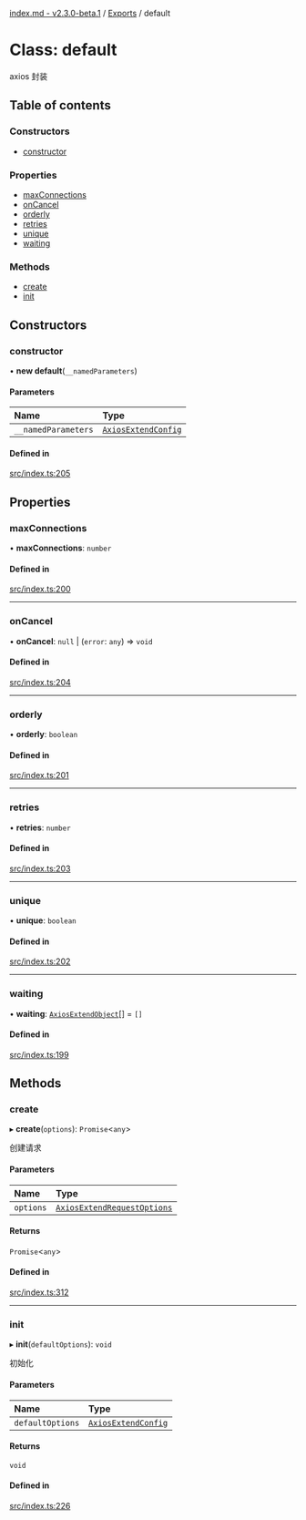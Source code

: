 [index.md - v2.3.0-beta.1](../README.md) / [Exports](../modules.md) / default

# Class: default

axios 封装

## Table of contents

### Constructors

-   [constructor](default.md#constructor)

### Properties

-   [maxConnections](default.md#maxconnections)
-   [onCancel](default.md#oncancel)
-   [orderly](default.md#orderly)
-   [retries](default.md#retries)
-   [unique](default.md#unique)
-   [waiting](default.md#waiting)

### Methods

-   [create](default.md#create)
-   [init](default.md#init)

## Constructors

### constructor

• **new default**(`__namedParameters`)

#### Parameters

| Name                | Type                                                      |
| :------------------ | :-------------------------------------------------------- |
| `__namedParameters` | [`AxiosExtendConfig`](../interfaces/AxiosExtendConfig.md) |

#### Defined in

[src/index.ts:205](https://github.com/saqqdy/axios-ex/blob/41c4f04/src/index.ts#L205)

## Properties

### maxConnections

• **maxConnections**: `number`

#### Defined in

[src/index.ts:200](https://github.com/saqqdy/axios-ex/blob/41c4f04/src/index.ts#L200)

---

### onCancel

• **onCancel**: `null` \| (`error`: `any`) => `void`

#### Defined in

[src/index.ts:204](https://github.com/saqqdy/axios-ex/blob/41c4f04/src/index.ts#L204)

---

### orderly

• **orderly**: `boolean`

#### Defined in

[src/index.ts:201](https://github.com/saqqdy/axios-ex/blob/41c4f04/src/index.ts#L201)

---

### retries

• **retries**: `number`

#### Defined in

[src/index.ts:203](https://github.com/saqqdy/axios-ex/blob/41c4f04/src/index.ts#L203)

---

### unique

• **unique**: `boolean`

#### Defined in

[src/index.ts:202](https://github.com/saqqdy/axios-ex/blob/41c4f04/src/index.ts#L202)

---

### waiting

• **waiting**: [`AxiosExtendObject`](../interfaces/AxiosExtendObject.md)[] = `[]`

#### Defined in

[src/index.ts:199](https://github.com/saqqdy/axios-ex/blob/41c4f04/src/index.ts#L199)

## Methods

### create

▸ **create**(`options`): `Promise`<`any`\>

创建请求

#### Parameters

| Name      | Type                                                                      |
| :-------- | :------------------------------------------------------------------------ |
| `options` | [`AxiosExtendRequestOptions`](../interfaces/AxiosExtendRequestOptions.md) |

#### Returns

`Promise`<`any`\>

#### Defined in

[src/index.ts:312](https://github.com/saqqdy/axios-ex/blob/41c4f04/src/index.ts#L312)

---

### init

▸ **init**(`defaultOptions`): `void`

初始化

#### Parameters

| Name             | Type                                                      |
| :--------------- | :-------------------------------------------------------- |
| `defaultOptions` | [`AxiosExtendConfig`](../interfaces/AxiosExtendConfig.md) |

#### Returns

`void`

#### Defined in

[src/index.ts:226](https://github.com/saqqdy/axios-ex/blob/41c4f04/src/index.ts#L226)
